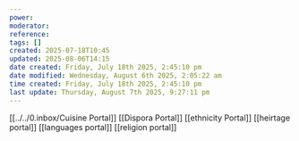 ```yaml
---
power: 
moderator: 
reference: 
tags: []
created: 2025-07-18T10:45
updated: 2025-08-06T14:15
date created: Friday, July 18th 2025, 2:45:10 pm
date modified: Wednesday, August 6th 2025, 2:05:22 am
time created: Friday, July 18th 2025, 2:45:10 pm
last update: Thursday, August 7th 2025, 9:27:11 pm
---
```

[[../../0.inbox/Cuisine Portal]]
[[Dispora Portal]]
[[ethnicity Portal]]
[[heirtage portal]]
[[languages portal]]
[[religion portal]]
